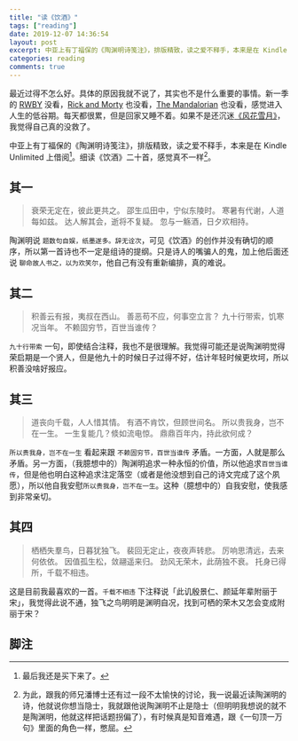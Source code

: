 ```yaml
---
title: "读《饮酒》"
tags: ["reading"]
date: 2019-12-07 14:36:54
layout: post
excerpt: 中亚上有丁福保的《陶渊明诗笺注》，排版精致，读之爱不释手，本来是在 Kindle Unlimited 上借阅，最后还是买下来了。
categories: reading
comments: true
---
```


最近过得不怎么好。<span class="cover">具体的原因我就不说了，其实也不是什么重要的事情。</span>新一季的 [RWBY](https://movie.douban.com/subject/34462015/) 没看，[Rick and Morty](https://movie.douban.com/subject/27166039/) 也没看，[The Mandalorian](https://movie.douban.com/subject/30344167/) 也没看，感觉进入人生的低谷期。每天都很累，但是回家又睡不着。如果不是还沉迷[《风花雪月》](https://www.douban.com/game/27125990/)，我觉得自己真的没救了。

中亚上有丁福保的《陶渊明诗笺注》，排版精致，读之爱不释手，本来是在 Kindle Unlimited 上借阅[^1]。细读《饮酒》二十首，感觉真不一样[^2]。

## 其一 ##

> 衰荣无定在，彼此更共之。
> 邵生瓜田中，宁似东陵时。
> 寒暑有代谢，人道每如兹。
> 达人解其会，逝将不复疑。
> 忽与一觞酒，日夕欢相持。

陶渊明说 `题数句自娱，纸墨遂多。辞无诠次`，可见《饮酒》的创作并没有确切的顺序，所以第一首诗也不一定是组诗的提纲。只是诗人的嘴骗人的鬼，加上他后面还说 `聊命故人书之，以为欢笑尔`，他自己有没有重新编排，真的难说。

## 其二 ##

> 积善云有报，夷叔在西山。
> 善恶苟不应，何事空立言？
> 九十行带索，饥寒况当年。
> 不赖固穷节，百世当谁传？

`九十行带索` 一句，即使结合注释，我也不是很理解。我觉得可能还是说陶渊明觉得荣启期是一个贤人，但是他九十的时候日子过得不好，估计年轻时候更坎坷，所以积善没啥好报应。

## 其三 ##

> 道丧向千载，人人惜其情。
> 有酒不肯饮，但顾世间名。
> 所以贵我身，岂不在一生。
> 一生复能几？倐如流电惊。
> 鼎鼎百年内，持此欲何成？

`所以贵我身，岂不在一生`  看起来跟 `不赖固穷节，百世当谁传` 矛盾。一方面，人就是那么矛盾。另一方面，（我臆想中的）陶渊明追求一种永恒的价值，所以他追求`百世当谁传`，但是他也明白这种追求注定落空（或者是他没想到自己的诗文完成了这个夙愿），所以他自我安慰`所以贵我身，岂不在一生`。这种（臆想中的）自我安慰，使我感到非常亲切。

## 其四 ##

> 栖栖失羣鸟，日暮犹独飞。
> 裴回无定止，夜夜声转悲。
> 厉响思清远，去来何依依。
> 因值孤生松，敛翮遥来归。
> 劲风无荣木，此荫独不衰。
> 托身已得所，千载不相违。

这是目前我最喜欢的一首。`千载不相违` 下注释说「此讥殷景仁、颜延年辈附丽于宋」，我觉得此说不通，独飞之鸟明明是渊明自况，找到可栖的荣木又怎会变成附丽于宋？


## 脚注 ##

[^1]: 最后我还是买下来了。

[^2]:为此，跟我的师兄潘博士还有过一段不太愉快的讨论，我一说最近读陶渊明的诗，他就说你想当隐士，我就跟他说陶渊明不止是隐士（但明明我想说的就不是陶渊明，他就这样把话题拐偏了），有时候真是知音难遇，跟《一句顶一万句》里面的角色一样，憋屈。
